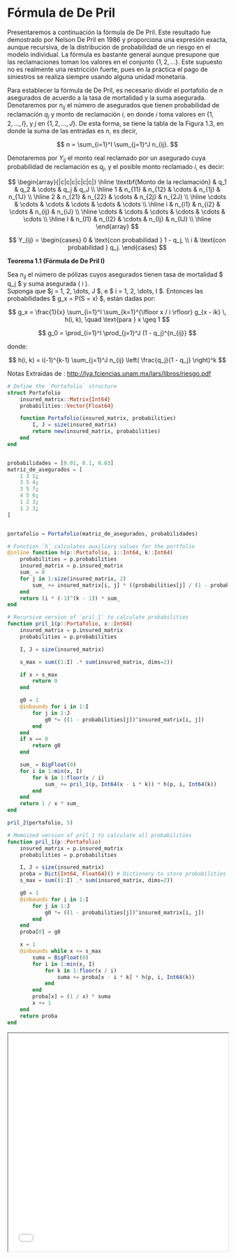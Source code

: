 # Fórmula de De Pril

Presentaremos a continuación la fórmula de De Pril. Este resultado fue demostrado por Nelson De Pril en 1986 y proporciona una expresión exacta, aunque recursiva, de la distribución de probabilidad de un riesgo en el modelo individual. La fórmula es bastante general aunque presupone que las reclamaciones toman los valores en el conjunto $\{1, 2, \dots \}$. Este supuesto no es realmente una restricción fuerte, pues en la práctica el pago de siniestros se realiza siempre usando alguna unidad monetaria.

Para establecer la fórmula de De Pril, es necesario dividir el portafolio de $n$ asegurados de acuerdo a la tasa de mortalidad y la suma asegurada. Denotaremos por $n_{ij}$ el número de asegurados que tienen probabilidad de reclamación $q_j$ y monto de reclamación $i$, en donde $i$ toma valores en $\{1, 2, \dots, I\}$, y $j$ en $\{1, 2, \dots, J\}$. De esta forma, se tiene la tabla de la Figura 1.3, en donde la suma de las entradas es $n$, es decir,

$$
n = \sum_{i=1}^I \sum_{j=1}^J n_{ij}.
$$

Denotaremos por $Y_{ij}$ el monto real reclamado por un asegurado cuya probabilidad de reclamación es $q_j$, y el posible monto reclamado $i$, es decir:

$$
\begin{array}{|c|c|c|c|c|c|}
\hline
\textbf{Monto de la reclamación} & q_1 & q_2 & \cdots & q_j & q_J \\
\hline
1 & n_{11} & n_{12} & \cdots & n_{1j} & n_{1J} \\
\hline
2 & n_{21} & n_{22} & \cdots & n_{2j} & n_{2J} \\
\hline
\cdots & \cdots & \cdots & \cdots & \cdots & \cdots \\
\hline
i & n_{i1} & n_{i2} & \cdots & n_{ij} & n_{iJ} \\
\hline
\cdots & \cdots & \cdots & \cdots & \cdots & \cdots \\
\hline
I & n_{I1} & n_{I2} & \cdots & n_{Ij} & n_{IJ} \\
\hline
\end{array}
$$




$$
Y_{ij} = \begin{cases} 
0 & \text{con probabilidad } 1 - q_j, \\
i & \text{con probabilidad } q_j.
\end{cases}
$$

**$\textbf{Teorema 1.1 (Fórmula de De Pril I)}$**  

Sea  $n_{ij}$ el número de pólizas cuyos asegurados tienen tasa de mortalidad $ q_j $ y suma asegurada \( i \).  
Suponga que $j = 1, 2, \dots, J $, e $ i = 1, 2, \dots, I $. Entonces las probabilidades $ g_x = P(S = x) $, están dadas por:

$$
g_x = \frac{1}{x} \sum_{i=1}^I \sum_{k=1}^{\lfloor x / i \rfloor} g_{x - ik} \, h(i, k), \quad \text{para } x \geq 1
$$

$$
g_0 = \prod_{i=1}^I \prod_{j=1}^J (1 - q_j)^{n_{ij}}
$$

donde:

$$
h(i, k) = i(-1)^{k-1} \sum_{j=1}^J n_{ij} \left( \frac{q_j}{1 - q_j} \right)^k
$$

Notas Extraidas de : http://lya.fciencias.unam.mx/lars/libros/riesgo.pdf


```julia
# Define the `Portafolio` structure
struct Portafolio
    insured_matrix::Matrix{Int64} 
    probabilities::Vector{Float64} 

    function Portafolio(insured_matrix, probabilities)
        I, J = size(insured_matrix)
        return new(insured_matrix, probabilities)
    end
end


probabilidades = [0.01, 0.1, 0.03]
matriz_de_asegurados = [ 
    1 3 1;
    3 5 4;
    3 5 7;
    4 5 6;
    1 2 3;
    1 2 3;
]


portafolio = Portafolio(matriz_de_asegurados, probabilidades)

# Function `h` calculates auxiliary values for the portfolio
@inline function h(p::Portafolio, i::Int64, k::Int64)
    probabilities = p.probabilities
    insured_matrix = p.insured_matrix
    sum_ = 0
    for j in 1:size(insured_matrix, 2)
        sum_ += insured_matrix[i, j] * ((probabilities[j] / (1 - probabilities[j]))^k)
    end
    return (i * (-1)^(k - 1)) * sum_
end

# Recursive version of `pril_1` to calculate probabilities
function pril_1(p::Portafolio, x::Int64)
    insured_matrix = p.insured_matrix
    probabilities = p.probabilities

    I, J = size(insured_matrix)

    s_max = sum((1:I) .* sum(insured_matrix, dims=2))

    if x > s_max
        return 0
    end

    g0 = 1
    @inbounds for i in 1:I
        for j in 1:J
            g0 *= ((1 - probabilities[j])^insured_matrix[i, j])
        end
    end
    if x == 0
        return g0
    end

    sum_ = BigFloat(0)
    for i in 1:min(x, I)
        for k in 1:floor(x / i)
            sum_ += pril_1(p, Int64(x - i * k)) * h(p, i, Int64(k))
        end
    end
    return 1 / x * sum_
end

pril_2(portafolio, 5)

# Memoized version of pril_1 to calculate all probabilities
function pril_1(p::Portafolio)
    insured_matrix = p.insured_matrix
    probabilities = p.probabilities

    I, J = size(insured_matrix)
    proba = Dict{Int64, Float64}() # Dictionary to store probabilities
    s_max = sum((1:I) .* sum(insured_matrix, dims=2))

    g0 = 1
    @inbounds for i in 1:I
        for j in 1:J
            g0 *= ((1 - probabilities[j])^insured_matrix[i, j])
        end
    end
    proba[0] = g0

    x = 1
    @inbounds while x <= s_max
        suma = BigFloat(0)
        for i in 1:min(x, I)
            for k in 1:floor(x / i)
                suma += proba[x - i * k] * h(p, i, Int64(k))
            end
        end
        proba[x] = (1 / x) * suma
        x += 1
    end
    return proba
end
```

<iframe src="plots/pril_1.png" width="100%" height="500px">
Este navegador no soporta iframes. Descarga el PDF desde <a href="plots/pril_1.png">aquí</a>.
</iframe>
